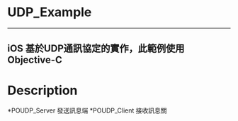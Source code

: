 # UDP_Example
---
iOS 基於UDP通訊協定的實作，此範例使用Objective-C
---
# Description
*POUDP_Server 發送訊息端
*POUDP_Client 接收訊息關
